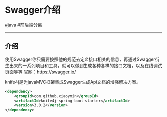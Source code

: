 
# Swagger介绍
#java #前后端分离 

---
## 介绍
使用Swagger你只需要按照他的规范去定义接口相关的信息，再通过Swagger衍生出来的一系列项目和工具，就可以做到生成各种各样的接口文档，以及在线调试页面等等
官网：https://swagger.io/

knife4j是为javaMVC框架集成Swagger生成Api文档的增强解决方案。
```xml
<dependency>  
    <groupId>com.github.xiaoymin</groupId>  
    <artifactId>knife4j-spring-boot-starter</artifactId>  
    <version>3.0.2</version>  
</dependency>
```